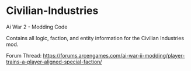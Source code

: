 # Civilian-Industries

Ai War 2 - Modding Code

Contains all logic, faction, and entity information for the Civilian Industries mod.

Forum Thread: https://forums.arcengames.com/ai-war-ii-modding/player-trains-a-player-aligned-special-faction/
